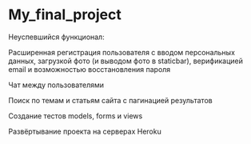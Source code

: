 # My_final_project
Неуспевшийся функционал:

Расширенная регистрация пользователя с вводом персональных данных, загрузкой фото (и выводом фото в staticbar), верификацией email и возможностью восстановления пароля

Чат между пользователями

Поиск по темам и статьям сайта с пагинацией результатов

Создание тестов models, forms и views

Развёртывание проекта на серверах Heroku
